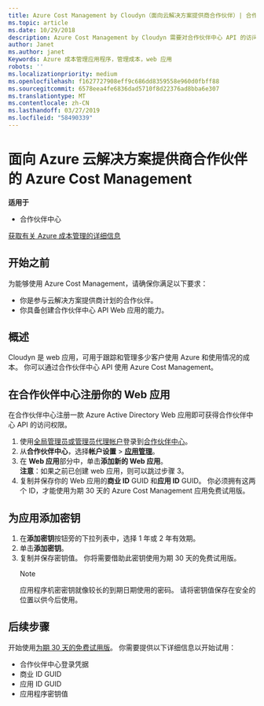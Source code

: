 ```yaml
---
title: Azure Cost Management by Cloudyn（面向云解决方案提供商合作伙伴）| 合作伙伴中心
ms.topic: article
ms.date: 10/29/2018
description: Azure Cost Management by Cloudyn 需要对合作伙伴中心 API 的访问权限进行预配。
author: Janet
ms.author: janet
Keywords: Azure 成本管理应用程序，管理成本，web 应用
robots: ''
ms.localizationpriority: medium
ms.openlocfilehash: f1627727908eff9c686dd8359558e960d0fbff88
ms.sourcegitcommit: 6578eea4fe6836dad5710f8d22376ad8bba6e307
ms.translationtype: MT
ms.contentlocale: zh-CN
ms.lasthandoff: 03/27/2019
ms.locfileid: "58490339"
---
```

# <a name="azure-cost-management-app-for-azure-csp-partners"></a>面向 Azure 云解决方案提供商合作伙伴的 Azure Cost Management  

**适用于**

-  合作伙伴中心

[获取有关 Azure 成本管理的详细信息](https://go.microsoft.com/fwlink/p/?linkid=857893)

## <a name="before-you-begin"></a>开始之前
为能够使用 Azure Cost Management，请确保你满足以下要求：

- 你是参与云解决方案提供商计划的合作伙伴。
- 你具备创建合作伙伴中心 API Web 应用的能力。

## <a name="overview"></a>概述

Cloudyn 是 web 应用，可用于跟踪和管理多少客户使用 Azure 和使用情况的成本。 你可以通过合作伙伴中心 API 使用 Azure Cost Management。

## <a name="register-your-web-app-in-the-partner-center"></a>在合作伙伴中心注册你的 Web 应用
在合作伙伴中心注册一款 Azure Active Directory Web 应用即可获得合作伙伴中心 API 的访问权限。 
1.  使用[全局管理员或管理员代理帐户](create-user-accounts-and-set-permissions.md)登录到[合作伙伴中心](https://partnercenter.microsoft.com/en-us/pcv/dashboard/overview)。
2.  从**合作伙伴中心**，选择**帐户设置** &gt; **[应用管理](https://partnercenter.microsoft.com/en-us/pcv/apiintegration/appmanagement)**。
3.  在 **Web 应用**部分中，单击**添加新的 Web 应用**。
<br> **注意**：如果之前已创建 web 应用，则可以跳过步骤 3。
4.  复制并保存你的 Web 应用的**商业 ID** GUID 和**应用 ID** GUID。 你必须拥有这两个 ID，才能使用为期 30 天的 Azure Cost Management 应用免费试用版。

## <a name="add-a-secret-key-to-your-app"></a>为应用添加密钥
1. 在**添加密钥**按钮旁的下拉列表中，选择 1 年或 2 年有效期。
2. 单击**添加密钥**。 
3. 复制并保存密钥值。 你将需要借助此密钥使用为期 30 天的免费试用版。<br>
   > [!NOTE]  
   > 应用程序机密密钥就像较长的到期日期使用的密码。 请将密钥值保存在安全的位置以供今后使用。

## <a name="next-steps"></a>后续步骤
开始使用[为期 30 天的免费试用版](https://go.microsoft.com/fwlink/?linkid=857895)。
你需要提供以下详细信息以开始试用：
- 合作伙伴中心登录凭据
- 商业 ID GUID
- 应用 ID GUID
- 应用程序密钥值
